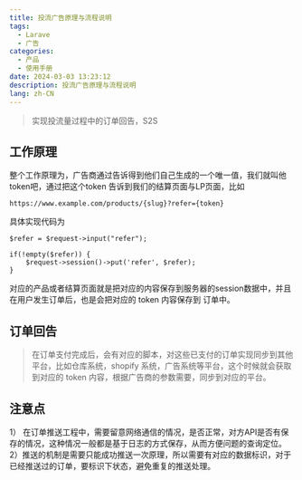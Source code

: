 ```yaml
---
title: 投流广告原理与流程说明
tags:
  - Larave
  - 广告
categories:
  - 产品
  - 使用手册
date: 2024-03-03 13:23:12
description: 投流广告原理与流程说明
lang: zh-CN
---
```


> 实现投流量过程中的订单回告，S2S


## 工作原理
整个工作原理为，广告商通过告诉得到他们自己生成的一个唯一值，我们就叫他 token吧，通过把这个token 告诉到我们的结算页面与LP页面，比如

```
https://www.example.com/products/{slug}?refer={token}
```
具体实现代码为
```
$refer = $request->input("refer");

if(!empty($refer)) { 
    $request->session()->put('refer', $refer);
}
```
对应的产品或者结算页面就是把对应的内容保存到服务器的session数据中，并且在用户发生订单后，也是会把对应的 token 内容保存到 订单中。

## 订单回告
> 在订单支付完成后，会有对应的脚本，对这些已支付的订单实现同步到其他平台，比如仓库系统，shopify 系统，广告系统等平台，这个时候就会获取到对应的 token 内容，根据广告商的参数需要，同步到对应的平台。

## 注意点
1） 在订单推送工程中，需要留意网络通信的情况，是否正常，对方API是否有保存的情况，这种情况一般都是基于日志的方式保存，从而方便问题的查询定位。  
2）推送的机制是需要只能成功推送一次原理，所以需要有对应的数据标识，对于已经推送过的订单，要标识下状态，避免重复的推送处理。  

